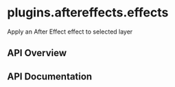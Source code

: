 # plugins.aftereffects.effects

Apply an After Effect effect to selected layer

## API Overview

## API Documentation

